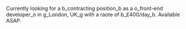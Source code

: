 Currently looking for a b_contracting position_b as a o_front-end developer_o in g_London, UK_g with a raote of b_£400/day_b. Available <span class="highlight-green">ASAP</span>.